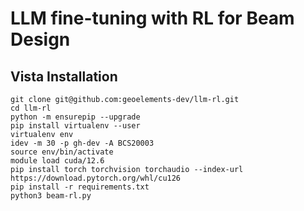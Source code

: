 # LLM fine-tuning with RL for Beam Design

## Vista Installation
```
git clone git@github.com:geoelements-dev/llm-rl.git
cd llm-rl
python -m ensurepip --upgrade
pip install virtualenv --user
virtualenv env
idev -m 30 -p gh-dev -A BCS20003
source env/bin/activate
module load cuda/12.6
pip install torch torchvision torchaudio --index-url https://download.pytorch.org/whl/cu126
pip install -r requirements.txt
python3 beam-rl.py
```
